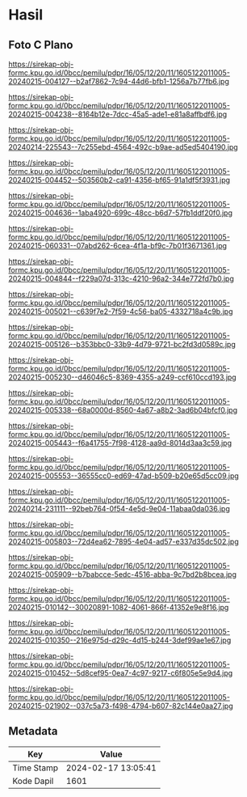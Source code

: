 # Hasil

## Foto C Plano

https://sirekap-obj-formc.kpu.go.id/0bcc/pemilu/pdpr/16/05/12/20/11/1605122011005-20240215-004127--b2af7862-7c94-44d6-bfb1-1256a7b77fb6.jpg

https://sirekap-obj-formc.kpu.go.id/0bcc/pemilu/pdpr/16/05/12/20/11/1605122011005-20240215-004238--8164b12e-7dcc-45a5-ade1-e81a8affbdf6.jpg

https://sirekap-obj-formc.kpu.go.id/0bcc/pemilu/pdpr/16/05/12/20/11/1605122011005-20240214-225543--7c255ebd-4564-492c-b9ae-ad5ed5404190.jpg

https://sirekap-obj-formc.kpu.go.id/0bcc/pemilu/pdpr/16/05/12/20/11/1605122011005-20240215-004452--503560b2-ca91-4356-bf65-91a1df5f3931.jpg

https://sirekap-obj-formc.kpu.go.id/0bcc/pemilu/pdpr/16/05/12/20/11/1605122011005-20240215-004636--1aba4920-699c-48cc-b6d7-57fb1ddf20f0.jpg

https://sirekap-obj-formc.kpu.go.id/0bcc/pemilu/pdpr/16/05/12/20/11/1605122011005-20240215-060331--07abd262-6cea-4f1a-bf9c-7b01f3671361.jpg

https://sirekap-obj-formc.kpu.go.id/0bcc/pemilu/pdpr/16/05/12/20/11/1605122011005-20240215-004844--f229a07d-313c-4210-96a2-344e772fd7b0.jpg

https://sirekap-obj-formc.kpu.go.id/0bcc/pemilu/pdpr/16/05/12/20/11/1605122011005-20240215-005021--c639f7e2-7f59-4c56-ba05-4332718a4c9b.jpg

https://sirekap-obj-formc.kpu.go.id/0bcc/pemilu/pdpr/16/05/12/20/11/1605122011005-20240215-005126--b353bbc0-33b9-4d79-9721-bc2fd3d0589c.jpg

https://sirekap-obj-formc.kpu.go.id/0bcc/pemilu/pdpr/16/05/12/20/11/1605122011005-20240215-005230--d46046c5-8369-4355-a249-ccf610ccd193.jpg

https://sirekap-obj-formc.kpu.go.id/0bcc/pemilu/pdpr/16/05/12/20/11/1605122011005-20240215-005338--68a0000d-8560-4a67-a8b2-3ad6b04bfcf0.jpg

https://sirekap-obj-formc.kpu.go.id/0bcc/pemilu/pdpr/16/05/12/20/11/1605122011005-20240215-005443--f6a41755-7f98-4128-aa9d-8014d3aa3c59.jpg

https://sirekap-obj-formc.kpu.go.id/0bcc/pemilu/pdpr/16/05/12/20/11/1605122011005-20240215-005553--36555cc0-ed69-47ad-b509-b20e65d5cc09.jpg

https://sirekap-obj-formc.kpu.go.id/0bcc/pemilu/pdpr/16/05/12/20/11/1605122011005-20240214-231111--92beb764-0f54-4e5d-9e04-11abaa0da036.jpg

https://sirekap-obj-formc.kpu.go.id/0bcc/pemilu/pdpr/16/05/12/20/11/1605122011005-20240215-005803--72d4ea62-7895-4e04-ad57-e337d35dc502.jpg

https://sirekap-obj-formc.kpu.go.id/0bcc/pemilu/pdpr/16/05/12/20/11/1605122011005-20240215-005909--b7babcce-5edc-4516-abba-9c7bd2b8bcea.jpg

https://sirekap-obj-formc.kpu.go.id/0bcc/pemilu/pdpr/16/05/12/20/11/1605122011005-20240215-010142--30020891-1082-4061-866f-41352e9e8f16.jpg

https://sirekap-obj-formc.kpu.go.id/0bcc/pemilu/pdpr/16/05/12/20/11/1605122011005-20240215-010350--216e975d-d29c-4d15-b244-3def99ae1e67.jpg

https://sirekap-obj-formc.kpu.go.id/0bcc/pemilu/pdpr/16/05/12/20/11/1605122011005-20240215-010452--5d8cef95-0ea7-4c97-9217-c6f805e5e9d4.jpg

https://sirekap-obj-formc.kpu.go.id/0bcc/pemilu/pdpr/16/05/12/20/11/1605122011005-20240215-021902--037c5a73-f498-4794-b607-82c144e0aa27.jpg


## Metadata

| Key        | Value               |
| ---------- | ------------------- |
| Time Stamp | 2024-02-17 13:05:41 |
| Kode Dapil | 1601                |



